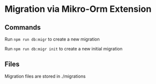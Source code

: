 # Migration via Mikro-Orm Extension

## Commands

Run `npm run db:migr` to create a new migration

Run `npm run db:migr init` to create a new initial migration

## Files

Migration files are stored in ./migrations

